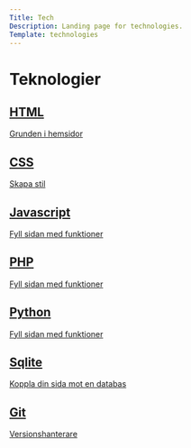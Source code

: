 ```yaml
---
Title: Tech
Description: Landing page for technologies.
Template: technologies
---
```


<h1 class="tech-title">Teknologier</h1>

<a aria-label="html" href="technology/html" class="tech html">
<div class="techbox">
<h2>HTML</h2>
<p>Grunden i hemsidor</p>

</div>
</a>

<a aria-label="css" href="technology/css" class="tech css">
<div class="techbox">
<h2>CSS</h2>
<p>Skapa stil</p>

</div>
</a>

<a aria-label="js" href="technology/javascript" class="tech js">
<div class="techbox">
<h2>Javascript</h2>
<p>Fyll sidan med funktioner</p>

</div>
</a>

<a aria-label="php" href="technology/php" class="tech php">
<div class="techbox">
<h2>PHP</h2>
<p>Fyll sidan med funktioner</p>

</div>
</a>

<a aria-label="python" href="technology/python" class="tech python">
<div class="techbox">
<h2>Python</h2>
<p>Fyll sidan med funktioner</p>

</div>
</a>

<a aria-label="sqlite" href="technology/sqlite" class="tech sqlite">
<div class="techbox">
<h2>Sqlite</h2>
<p>Koppla din sida mot en databas</p>

</div>
</a>

<a aria-label="git" href="technology/git" class="tech git">
<div class="techbox">
<h2>Git</h2>
<p>Versionshanterare</p>

</div>
</a>
